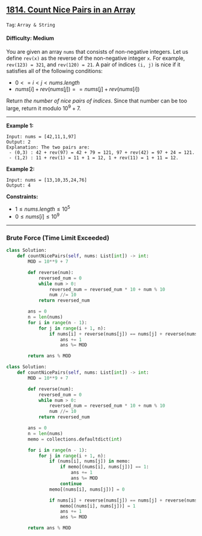 ## [1814. Count Nice Pairs in an Array](https://leetcode.com/problems/count-nice-pairs-in-an-array)

```Tag```: ```Array & String```

#### Difficulty: Medium

You are given an array ```nums``` that consists of non-negative integers. Let us define ```rev(x)``` as the reverse of the non-negative integer ```x```. For example, ```rev(123) = 321```, and ```rev(120) = 21```. A pair of indices ```(i, j)``` is nice if it satisfies all of the following conditions:

- $0 <= i \lt j \lt nums.length$
- $nums[i] + rev(nums[j]) == nums[j] + rev(nums[i])$

Return _the number of nice pairs of indices_. Since that number can be too large, return it modulo $10^9 + 7$.

---

__Example 1:__
```
Input: nums = [42,11,1,97]
Output: 2
Explanation: The two pairs are:
 - (0,3) : 42 + rev(97) = 42 + 79 = 121, 97 + rev(42) = 97 + 24 = 121.
 - (1,2) : 11 + rev(1) = 11 + 1 = 12, 1 + rev(11) = 1 + 11 = 12.
```

__Example 2:__
```
Input: nums = [13,10,35,24,76]
Output: 4
```

__Constraints:__

- $1 \le nums.length \le 10^5$
- $0 \le nums[i] \le 10^9$

---

### Brute Force (Time Limit Exceeded)

```Python
class Solution:
    def countNicePairs(self, nums: List[int]) -> int:
        MOD = 10**9 + 7

        def reverse(num):
            reversed_num = 0
            while num > 0:
                reversed_num = reversed_num * 10 + num % 10
                num //= 10
            return reversed_num

        ans = 0
        n = len(nums)
        for i in range(n - 1):
            for j in range(i + 1, n):
                if nums[i] + reverse(nums[j]) == nums[j] + reverse(nums[i]):
                    ans += 1
                    ans %= MOD

        return ans % MOD
```

```Python
class Solution:
    def countNicePairs(self, nums: List[int]) -> int:
        MOD = 10**9 + 7

        def reverse(num):
            reversed_num = 0
            while num > 0:
                reversed_num = reversed_num * 10 + num % 10
                num //= 10
            return reversed_num

        ans = 0
        n = len(nums)
        memo = collections.defaultdict(int)

        for i in range(n - 1):
            for j in range(i + 1, n):
                if (nums[i], nums[j]) in memo:                
                    if memo[(nums[i], nums[j])] == 1:
                        ans += 1
                        ans %= MOD
                    continue
                memo[(nums[i], nums[j])] = 0

                if nums[i] + reverse(nums[j]) == nums[j] + reverse(nums[i]):
                    memo[(nums[i], nums[j])] = 1
                    ans += 1
                    ans %= MOD

        return ans % MOD
```
